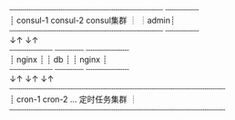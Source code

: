 
┄┄┄┄┄┄┄┄┄┄┄┄┄┄┄┄┄┄┄┄┄┄┄┄┄┄┄┄┄┄┄┄     ┄┄┄┄┄┄┄      
┊ consul-1 consul-2  consul集群 ┊     ┊admin┊      
┄┄┄┄┄┄┄┄┄┄┄┄┄┄┄┄┄┄┄┄┄┄┄┄┄┄┄┄┄┄┄┄     ┄┄┄┄┄┄┄      
   ↓↑                                   ↓↑      
┄┄┄┄┄┄┄┄┄  ┄┄┄┄┄┄                    ┄┄┄┄┄┄┄┄┄     
┊ nginx ┊  ┊ db ┊                    ┊ nginx ┊     
┄┄┄┄┄┄┄┄┄  ┄┄┄┄┄┄                    ┄┄┄┄┄┄┄┄┄     
   ↓↑        ↓↑                         ↓↑     
┄┄┄┄┄┄┄┄┄┄┄┄┄┄┄┄┄┄┄┄┄┄┄┄┄┄┄┄┄┄┄┄┄┄┄┄┄┄┄┄┄┄┄┄┄     
┊      cron-1 cron-2 ... 定时任务集群         ┊     
┄┄┄┄┄┄┄┄┄┄┄┄┄┄┄┄┄┄┄┄┄┄┄┄┄┄┄┄┄┄┄┄┄┄┄┄┄┄┄┄┄┄┄┄┄
